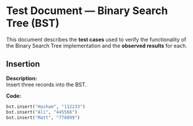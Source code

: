 # Test Document — Binary Search Tree (BST)

This document describes the **test cases** used to verify the functionality of the Binary Search Tree implementation and the **observed results** for each.


## Insertion

**Description:**  
Insert three records into the BST.

**Code:**
```python
bst.insert("Hasham", "112233")
bst.insert("Ali", "445566")
bst.insert("Matt", "778899")
